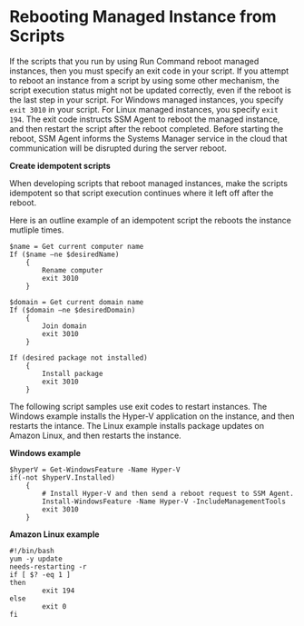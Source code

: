 # Rebooting Managed Instance from Scripts<a name="send-commands-reboot"></a>

If the scripts that you run by using Run Command reboot managed instances, then you must specify an exit code in your script\. If you attempt to reboot an instance from a script by using some other mechanism, the script execution status might not be updated correctly, even if the reboot is the last step in your script\. For Windows managed instances, you specify `exit 3010` in your script\. For Linux managed instances, you specify `exit 194`\. The exit code instructs SSM Agent to reboot the managed instance, and then restart the script after the reboot completed\. Before starting the reboot, SSM Agent informs the Systems Manager service in the cloud that communication will be disrupted during the server reboot\.

**Create idempotent scripts**

When developing scripts that reboot managed instances, make the scripts idempotent so that script execution continues where it left off after the reboot\. 

Here is an outline example of an idempotent script the reboots the instance mutliple times\.

```
$name = Get current computer name
If ($name –ne $desiredName) 
	{
		Rename computer
		exit 3010
	}
            
$domain = Get current domain name
If ($domain –ne $desiredDomain) 
	{
		Join domain
		exit 3010
	}
            
If (desired package not installed) 
	{
		Install package
		exit 3010
	}
```

The following script samples use exit codes to restart instances\. The Windows example installs the Hyper\-V application on the instance, and then restarts the intance\. The Linux example installs package updates on Amazon Linux, and then restarts the instance\. 

**Windows example**

```
$hyperV = Get-WindowsFeature -Name Hyper-V
if(-not $hyperV.Installed)
	{ 
		# Install Hyper-V and then send a reboot request to SSM Agent.
		Install-WindowsFeature -Name Hyper-V -IncludeManagementTools
		exit 3010 
	}
```

**Amazon Linux example**

```
#!/bin/bash
yum -y update
needs-restarting -r
if [ $? -eq 1 ]
then
        exit 194
else
        exit 0
fi
```
